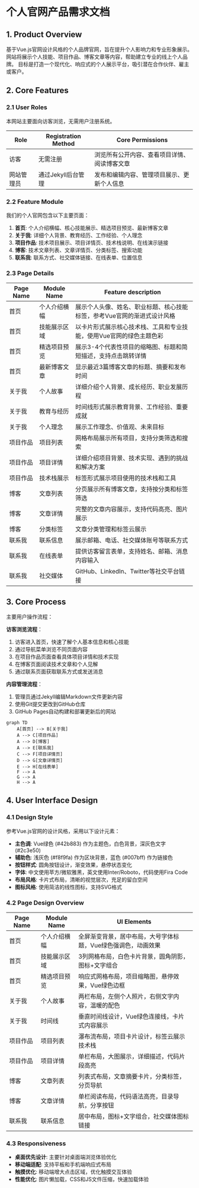 # 个人官网产品需求文档

## 1. Product Overview
基于Vue.js官网设计风格的个人品牌官网，旨在提升个人影响力和专业形象展示。
网站将展示个人技能、项目作品、博客文章等内容，帮助建立专业的线上个人品牌。
目标是打造一个现代化、响应式的个人展示平台，吸引潜在合作伙伴、雇主或客户。

## 2. Core Features

### 2.1 User Roles
本网站主要面向访客浏览，无需用户注册系统。

| Role | Registration Method | Core Permissions |
|------|---------------------|------------------|
| 访客 | 无需注册 | 浏览所有公开内容、查看项目详情、阅读博客文章 |
| 网站管理员 | 通过Jekyll后台管理 | 发布和编辑内容、管理项目展示、更新个人信息 |

### 2.2 Feature Module
我们的个人官网包含以下主要页面：
1. **首页**: 个人介绍横幅、核心技能展示、精选项目预览、最新博客文章
2. **关于我**: 详细个人背景、教育经历、工作经验、个人理念
3. **项目作品**: 技术项目展示、项目详情页、技术栈说明、在线演示链接
4. **博客**: 技术文章列表、文章详情页、分类标签、搜索功能
5. **联系我**: 联系方式、社交媒体链接、在线表单、位置信息

### 2.3 Page Details

| Page Name | Module Name | Feature description |
|-----------|-------------|---------------------|
| 首页 | 个人介绍横幅 | 展示个人头像、姓名、职业标题、核心技能标签，参考Vue官网的渐进式设计风格 |
| 首页 | 技能展示区域 | 以卡片形式展示核心技术栈、工具和专业技能，使用Vue官网的绿色主题色彩 |
| 首页 | 精选项目预览 | 展示3-4个代表性项目的缩略图、标题和简短描述，支持点击跳转详情 |
| 首页 | 最新博客文章 | 显示最近3篇博客文章的标题、摘要和发布时间 |
| 关于我 | 个人故事 | 详细介绍个人背景、成长经历、职业发展历程 |
| 关于我 | 教育与经历 | 时间线形式展示教育背景、工作经验、重要成就 |
| 关于我 | 个人理念 | 展示工作理念、价值观、未来目标 |
| 项目作品 | 项目列表 | 网格布局展示所有项目，支持分类筛选和搜索 |
| 项目作品 | 项目详情 | 详细介绍项目背景、技术实现、遇到的挑战和解决方案 |
| 项目作品 | 技术栈展示 | 标签形式展示项目使用的技术栈和工具 |
| 博客 | 文章列表 | 分页展示所有博客文章，支持按分类和标签筛选 |
| 博客 | 文章详情 | 完整的文章内容展示，支持代码高亮、图片展示 |
| 博客 | 分类标签 | 文章分类管理和标签云展示 |
| 联系我 | 联系信息 | 展示邮箱、电话、社交媒体账号等联系方式 |
| 联系我 | 在线表单 | 提供访客留言表单，支持姓名、邮箱、消息内容输入 |
| 联系我 | 社交媒体 | GitHub、LinkedIn、Twitter等社交平台链接 |

## 3. Core Process
主要用户操作流程：

**访客浏览流程**：
1. 访客进入首页，快速了解个人基本信息和核心技能
2. 通过导航菜单浏览不同页面内容
3. 在项目作品页面查看具体项目详情和技术实现
4. 在博客页面阅读技术文章和个人见解
5. 通过联系页面获取联系方式或发送消息

**内容管理流程**：
1. 管理员通过Jekyll编辑Markdown文件更新内容
2. 使用Git提交更改到GitHub仓库
3. GitHub Pages自动构建和部署更新后的网站

```mermaid
graph TD
    A[首页] --> B[关于我]
    A --> C[项目作品]
    A --> D[博客]
    A --> E[联系我]
    C --> F[项目详情页]
    D --> G[文章详情页]
    E --> H[在线表单]
    F --> A
    G --> A
    H --> A
```

## 4. User Interface Design
### 4.1 Design Style
参考Vue.js官网的设计风格，采用以下设计元素：
- **主色调**: Vue绿色 (#42b883) 作为主题色，白色背景，深灰色文字 (#2c3e50)
- **辅助色**: 浅灰色 (#f8f9fa) 作为区块背景，蓝色 (#007bff) 作为链接色
- **按钮样式**: 圆角按钮设计，渐变效果，悬停状态变化
- **字体**: 中文使用苹方/微软雅黑，英文使用Inter/Roboto，代码使用Fira Code
- **布局风格**: 卡片式布局，清晰的视觉层次，充足的留白空间
- **图标风格**: 使用简洁的线性图标，支持SVG格式

### 4.2 Page Design Overview

| Page Name | Module Name | UI Elements |
|-----------|-------------|-------------|
| 首页 | 个人介绍横幅 | 全屏渐变背景，居中布局，大号字体标题，Vue绿色强调色，动画效果 |
| 首页 | 技能展示区域 | 3列网格布局，白色卡片背景，圆角阴影，图标+文字组合 |
| 首页 | 精选项目预览 | 响应式网格布局，项目缩略图，悬停效果，Vue绿色边框 |
| 关于我 | 个人故事 | 两栏布局，左侧个人照片，右侧文字内容，温暖的配色 |
| 关于我 | 时间线 | 垂直时间线设计，Vue绿色连接线，卡片式内容展示 |
| 项目作品 | 项目列表 | 瀑布流布局，项目卡片设计，标签云展示技术栈 |
| 项目作品 | 项目详情 | 单栏布局，大图展示，详细描述，代码片段高亮 |
| 博客 | 文章列表 | 列表式布局，文章摘要卡片，分类标签，分页导航 |
| 博客 | 文章详情 | 单栏阅读布局，代码语法高亮，目录导航，分享按钮 |
| 联系我 | 联系信息 | 居中布局，图标+文字组合，社交媒体图标链接 |

### 4.3 Responsiveness
- **桌面优先设计**: 主要针对桌面端浏览体验优化
- **移动端适配**: 支持平板和手机端响应式布局
- **触摸优化**: 移动端增大点击区域，优化触摸交互体验
- **性能优化**: 图片懒加载，CSS和JS文件压缩，快速加载体验